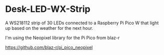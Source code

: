 # Desk-LED-WX-Strip
A WS218112 strip of 30 LEDs connected to a Raspberry Pi Pico W that light up based on the weather for the next hour.

I'm using the Neopixel library for the Pi Pico from blaz-r

https://github.com/blaz-r/pi_pico_neopixel
